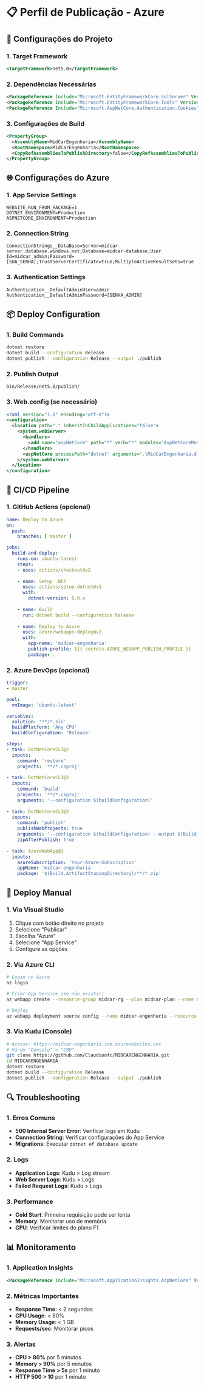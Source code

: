 # 📋 Perfil de Publicação - Azure

## 🔧 Configurações do Projeto

### 1. Target Framework
```xml
<TargetFramework>net5.0</TargetFramework>
```

### 2. Dependências Necessárias
```xml
<PackageReference Include="Microsoft.EntityFrameworkCore.SqlServer" Version="5.0.17" />
<PackageReference Include="Microsoft.EntityFrameworkCore.Tools" Version="5.0.17" />
<PackageReference Include="Microsoft.AspNetCore.Authentication.Cookies" Version="2.2.0" />
```

### 3. Configurações de Build
```xml
<PropertyGroup>
  <AssemblyName>MidCarEngenharia</AssemblyName>
  <RootNamespace>MidCarEngenharia</RootNamespace>
  <CopyRefAssembliesToPublishDirectory>false</CopyRefAssembliesToPublishDirectory>
</PropertyGroup>
```

## 🌐 Configurações do Azure

### 1. App Service Settings
```
WEBSITE_RUN_FROM_PACKAGE=1
DOTNET_ENVIRONMENT=Production
ASPNETCORE_ENVIRONMENT=Production
```

### 2. Connection String
```
ConnectionStrings__DataBase=Server=midcar-server.database.windows.net;Database=midcar-database;User Id=midcar_admin;Password=[SUA_SENHA];TrustServerCertificate=true;MultipleActiveResultSets=true
```

### 3. Authentication Settings
```
Authentication__DefaultAdminUser=admin
Authentication__DefaultAdminPassword=[SENHA_ADMIN]
```

## 📦 Deploy Configuration

### 1. Build Commands
```bash
dotnet restore
dotnet build --configuration Release
dotnet publish --configuration Release --output ./publish
```

### 2. Publish Output
```
bin/Release/net5.0/publish/
```

### 3. Web.config (se necessário)
```xml
<?xml version="1.0" encoding="utf-8"?>
<configuration>
  <location path="." inheritInChildApplications="false">
    <system.webServer>
      <handlers>
        <add name="aspNetCore" path="*" verb="*" modules="AspNetCoreModuleV2" resourceType="Unspecified" />
      </handlers>
      <aspNetCore processPath="dotnet" arguments=".\MidCarEngenharia.dll" stdoutLogEnabled="false" stdoutLogFile=".\logs\stdout" hostingModel="inprocess" />
    </system.webServer>
  </location>
</configuration>
```

## 🔄 CI/CD Pipeline

### 1. GitHub Actions (opcional)
```yaml
name: Deploy to Azure
on:
  push:
    branches: [ master ]

jobs:
  build-and-deploy:
    runs-on: ubuntu-latest
    steps:
    - uses: actions/checkout@v2
    
    - name: Setup .NET
      uses: actions/setup-dotnet@v1
      with:
        dotnet-version: 5.0.x
        
    - name: Build
      run: dotnet build --configuration Release
      
    - name: Deploy to Azure
      uses: azure/webapps-deploy@v2
      with:
        app-name: 'midcar-engenharia'
        publish-profile: ${{ secrets.AZURE_WEBAPP_PUBLISH_PROFILE }}
        package: .
```

### 2. Azure DevOps (opcional)
```yaml
trigger:
- master

pool:
  vmImage: 'ubuntu-latest'

variables:
  solution: '**/*.sln'
  buildPlatform: 'Any CPU'
  buildConfiguration: 'Release'

steps:
- task: DotNetCoreCLI@2
  inputs:
    command: 'restore'
    projects: '**/*.csproj'
    
- task: DotNetCoreCLI@2
  inputs:
    command: 'build'
    projects: '**/*.csproj'
    arguments: '--configuration $(buildConfiguration)'
    
- task: DotNetCoreCLI@2
  inputs:
    command: 'publish'
    publishWebProjects: true
    arguments: '--configuration $(buildConfiguration) --output $(Build.ArtifactStagingDirectory)'
    zipAfterPublish: true
    
- task: AzureWebApp@1
  inputs:
    azureSubscription: 'Your-Azure-Subscription'
    appName: 'midcar-engenharia'
    package: '$(Build.ArtifactStagingDirectory)/**/*.zip'
```

## 🚀 Deploy Manual

### 1. Via Visual Studio
1. Clique com botão direito no projeto
2. Selecione "Publicar"
3. Escolha "Azure"
4. Selecione "App Service"
5. Configure as opções

### 2. Via Azure CLI
```bash
# Login no Azure
az login

# Criar App Service (se não existir)
az webapp create --resource-group midcar-rg --plan midcar-plan --name midcar-engenharia --runtime "DOTNET|5.0"

# Deploy
az webapp deployment source config --name midcar-engenharia --resource-group midcar-rg --repo-url https://github.com/Claudioofc/MIDCARENGENHARIA.git --branch master --manual-integration
```

### 3. Via Kudu (Console)
```bash
# Acesse: https://midcar-engenharia.scm.azurewebsites.net
# Vá em "Console" > "CMD"
git clone https://github.com/Claudioofc/MIDCARENGENHARIA.git
cd MIDCARENGENHARIA
dotnet restore
dotnet build --configuration Release
dotnet publish --configuration Release --output ./publish
```

## 🔍 Troubleshooting

### 1. Erros Comuns
- **500 Internal Server Error**: Verificar logs em Kudu
- **Connection String**: Verificar configurações do App Service
- **Migrations**: Executar `dotnet ef database update`

### 2. Logs
- **Application Logs**: Kudu > Log stream
- **Web Server Logs**: Kudu > Logs
- **Failed Request Logs**: Kudu > Logs

### 3. Performance
- **Cold Start**: Primeira requisição pode ser lenta
- **Memory**: Monitorar uso de memória
- **CPU**: Verificar limites do plano F1

## 📊 Monitoramento

### 1. Application Insights
```xml
<PackageReference Include="Microsoft.ApplicationInsights.AspNetCore" Version="2.21.0" />
```

### 2. Métricas Importantes
- **Response Time**: < 2 segundos
- **CPU Usage**: < 80%
- **Memory Usage**: < 1 GB
- **Requests/sec**: Monitorar picos

### 3. Alertas
- **CPU > 80%** por 5 minutos
- **Memory > 90%** por 5 minutos
- **Response Time > 5s** por 1 minuto
- **HTTP 500 > 10** por 1 minuto

